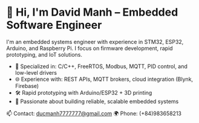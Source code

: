 # 👋 Hi, I'm David Manh – Embedded Software Engineer

I'm an embedded systems engineer with experience in STM32, ESP32, Arduino, and Raspberry Pi. I focus on firmware development, rapid prototyping, and IoT solutions.

- 🔧 Specialized in: C/C++, FreeRTOS, Modbus, MQTT, PID control, and low-level drivers
- 🌐 Experience with: REST APIs, MQTT brokers, cloud integration (Blynk, Firebase)
- 🛠️ Rapid prototyping with Arduino/ESP32 + 3D printing
- 🚀 Passionate about building reliable, scalable embedded systems

📫 Contact: ducmanh7777777@gmail.com
🌍 Phone: (+84)983658213
